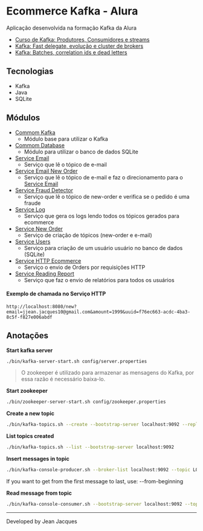 # Ecommerce Kafka - Alura

Aplicação desenvolvida na formação Kafka da Alura

- [Curso de Kafka: Produtores, Consumidores e streams](https://cursos.alura.com.br/course/kafka-introducao-a-streams-em-microservicos)
- [Kafka: Fast delegate, evolução e cluster de brokers](https://cursos.alura.com.br/course/kafka-cluster-de-microservicos)
- [Kafka: Batches, correlation ids e dead letters](https://cursos.alura.com.br/course/kafka-batches-correlation-ids-e-dead-letters)

## Tecnologias

- Kafka
- Java
- SQLite

## Módulos

- [Commom Kafka](./commom-kafka)
    - Módulo base para utilizar o Kafka
- [Commom Database](./commom-database)
    - Módulo para utilizar o banco de dados SQLite
- [Service Email](./service-email)
    - Serviço que lê o tópico de e-mail
- [Service Email New Order](./service-email)
  - Serviço que lê o tópico de e-mail e faz o direcionamento para o [Service Email](./service-email)
- [Service Fraud Detector](./service-fraud-detector)
    - Serviço que lê o tópico de new-order e verifica se o pedido é uma fraude
- [Service Log](./service-log)
    - Serviço que gera os logs lendo todos os tópicos gerados para ecommerce
- [Service New Order](./service-new-order)
    - Serviço de criação de tópicos (new-order e e-mail)
- [Service Users](./service-users)
    - Serviço para criação de um usuário usuário no banco de dados (SQLite)
- [Service HTTP Ecommerce](./service-http-ecommerce)
    - Serviço o envio de Orders por requisições HTTP
- [Service Reading Report](./service-reading-report)
    - Serviço que faz o envio de relatórios para todos os usuários

#### Exemplo de chamada no Serviço HTTP

```
http://localhost:8080/new?email=jjean.jacques10@gmail.com&amount=1999&uuid=f76ec663-acdc-4ba3-8c5f-f827e006abdf
```

## Anotações

**Start kafka server**

```bash
./bin/kafka-server-start.sh config/server.properties
```

> O zookeeper é utilizado para armazenar as mensagens do Kafka, por essa razão é necessário baixa-lo.

**Start zookeeper**

```bash
./bin/zookeeper-server-start.sh config/zookeeper.properties
```

**Create a new topic**

```bash
./bin/kafka-topics.sh --create --bootstrap-server localhost:9092 --replication-factor 1 --partitions 1 --topic LOJA_NOVOPEDIDO
```

**List topics created**

```bash
./bin/kafka-topics.sh --list --bootstrap-server localhost:9092
```

**Insert messages in topic**

```bash
./bin/kafka-console-producer.sh --broker-list localhost:9092 --topic LOJA_NOVOPEDIDO
```

If you want to get from the first message to last, use: --from-beginning

**Read message from topic**

```bash
./bin/kafka-console-consumer.sh --bootstrap-server localhost:9092 --topic ECOMMERCE_NEW_ORDER --from-beginning
```

---
Developed by Jean Jacques